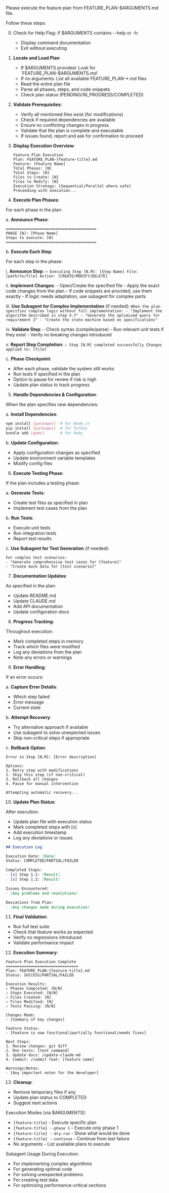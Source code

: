 Please execute the feature plan from FEATURE_PLAN-$ARGUMENTS.md file.

Follow these steps:

0. Check for Help Flag:
   If $ARGUMENTS contains --help or -h:
   - Display command documentation
   - Exit without executing

1. **Locate and Load Plan**:
   - If $ARGUMENTS provided: Look for `FEATURE_PLAN-$ARGUMENTS.md`
   - If no arguments: List all available FEATURE_PLAN-*.md files
   - Read the entire plan file
   - Parse all phases, steps, and code snippets
   - Check plan status (PENDING/IN_PROGRESS/COMPLETED)

2. **Validate Prerequisites**:
   - Verify all mentioned files exist (for modifications)
   - Check if required dependencies are available
   - Ensure no conflicting changes in progress
   - Validate that the plan is complete and executable
   - If issues found, report and ask for confirmation to proceed

3. **Display Execution Overview**:
    ```
    Feature Plan Execution
    Plan: FEATURE_PLAN-{feature-title}.md
    Feature: [Feature Name]
    Total Phases: [N]
    Total Steps: [N]
    Files to Create: [N]
    Files to Modify: [N]
    Execution Strategy: [Sequential/Parallel where safe]
    Proceeding with execution...
    ```
4. **Execute Plan Phases**:

For each phase in the plan:

a. **Announce Phase**:
   ```
   ========================================
   PHASE [N]: [Phase Name]
   Steps to execute: [N]
   ========================================
   ```

b. **Execute Each Step**:
   
   For each step in the phase:
   
   i. **Announce Step**:
      ```
      → Executing Step [N.M]: [Step Name]
        File: [path/to/file]
        Action: [CREATE/MODIFY/DELETE]
      ```
   
   ii. **Implement Changes**:
      - Open/Create the specified file
      - Apply the exact code changes from the plan
      - If code snippets are provided, use them exactly
      - If logic needs adaptation, use subagent for complex parts
   
   iii. **Use Subagent for Complex Implementation** (if needed):
      ```
      When the plan specifies complex logic without full implementation:
      - "Implement the algorithm described in step X.Y"
      - "Generate the optimized query for requirement Z"
      - "Create the state machine based on specifications"
      ```
   
   iv. **Validate Step**:
      - Check syntax (compile/parse)
      - Run relevant unit tests if they exist
      - Verify no breaking changes introduced
   
   v. **Report Step Completion**:
      ```
      ✓ Step [N.M] completed successfully
        Changes applied to: [file]
      ```

c. **Phase Checkpoint**:
   - After each phase, validate the system still works
   - Run tests if specified in the plan
   - Option to pause for review if risk is high
   - Update plan status to track progress

5. **Handle Dependencies & Configuration**:

When the plan specifies new dependencies:

a. **Install Dependencies**:
   ```bash
   npm install [packages]  # for Node.js
   pip install [packages]  # for Python
   bundle add [gems]       # for Ruby
   ```

b. **Update Configuration**:
   - Apply configuration changes as specified
   - Update environment variable templates
   - Modify config files

6. **Execute Testing Phase**:

If the plan includes a testing phase:

a. **Generate Tests**:
   - Create test files as specified in plan
   - Implement test cases from the plan

b. **Run Tests**:
   - Execute unit tests
   - Run integration tests
   - Report test results

c. **Use Subagent for Test Generation** (if needed):
   ```
   For complex test scenarios:
   - "Generate comprehensive test cases for [feature]"
   - "Create mock data for [test scenario]"
   ```

7. **Documentation Updates**:

As specified in the plan:
- Update README.md
- Update CLAUDE.md
- Add API documentation
- Update configuration docs

8. **Progress Tracking**:

Throughout execution:
- Mark completed steps in memory
- Track which files were modified
- Log any deviations from the plan
- Note any errors or warnings

9. **Error Handling**:

If an error occurs:

a. **Capture Error Details**:
   - Which step failed
   - Error message
   - Current state

b. **Attempt Recovery**:
   - Try alternative approach if available
   - Use subagent to solve unexpected issues
   - Skip non-critical steps if appropriate

c. **Rollback Option**:
   ```
   Error in Step [N.M]: [Error description]
   
   Options:
   1. Retry step with modifications
   2. Skip this step (if non-critical)
   3. Rollback all changes
   4. Pause for manual intervention
   
   Attempting automatic recovery...
   ```

10. **Update Plan Status**:
 
 After execution:
 - Update plan file with execution status
 - Mark completed steps with [x]
 - Add execution timestamp
 - Log any deviations or issues
 
 ```markdown
 ## Execution Log
 
 Execution Date: [Date]
 Status: COMPLETED/PARTIAL/FAILED
 
 Completed Steps:
 - [x] Step 1.1: [Result]
 - [x] Step 1.2: [Result]
 
 Issues Encountered:
 - [Any problems and resolutions]
 
 Deviations from Plan:
 - [Any changes made during execution]
 ```

11. **Final Validation**:
 
 - Run full test suite
 - Check that feature works as expected
 - Verify no regressions introduced
 - Validate performance impact

12. **Execution Summary**:
 ```
 Feature Plan Execution Complete
 ================================
 Plan: FEATURE_PLAN-{feature-title}.md
 Status: SUCCESS/PARTIAL/FAILED
 
 Execution Results:
 ✓ Phases Completed: [N/N]
 ✓ Steps Executed: [N/N]
 ✓ Files Created: [N]
 ✓ Files Modified: [N]
 ✓ Tests Passing: [N/N]
 
 Changes Made:
 - [Summary of key changes]
 
 Feature Status:
 - [Feature is now functional/partially functional/needs fixes]
 
 Next Steps:
 1. Review changes: git diff
 2. Run tests: [test command]
 3. Update docs: /update-claude-md
 4. Commit: /commit feat: [feature name]
 
 Warnings/Notes:
 - [Any important notes for the developer]
 ```

13. **Cleanup**:
 - Remove temporary files if any
 - Update plan status to COMPLETED
 - Suggest next actions

Execution Modes (via $ARGUMENTS):
- `{feature-title}` - Execute specific plan
- `{feature-title} --phase 1` - Execute only phase 1
- `{feature-title} --dry-run` - Show what would be done
- `{feature-title} --continue` - Continue from last failure
- No arguments - List available plans to execute

Subagent Usage During Execution:
- For implementing complex algorithms
- For generating optimal code
- For solving unexpected problems
- For creating test data
- For optimizing performance-critical sections
